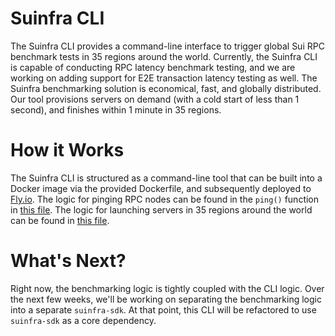 # Suinfra CLI

The Suinfra CLI provides a command-line interface to trigger global Sui RPC benchmark tests in 35 regions around the world. Currently, the Suinfra CLI is capable of conducting RPC latency benchmark testing, and we are working on adding support for E2E transaction latency testing as well. The Suinfra benchmarking solution is economical, fast, and globally distributed. Our tool provisions servers on demand (with a cold start of less than 1 second), and finishes within 1 minute in 35 regions.

# How it Works

The Suinfra CLI is structured as a command-line tool that can be built into a Docker image via the provided Dockerfile, and subsequently deployed to [Fly.io](https://fly.io). The logic for pinging RPC nodes can be found in the `ping()` function in [this file](https://github.com/suinfra/suinfra-cli/blob/main/suinfra_cli/commands/rpc.py). The logic for launching servers in 35 regions around the world can be found in [this file](https://github.com/suinfra/suinfra-cli/blob/main/suinfra_cli/commands/benchmark.py).

# What's Next?

Right now, the benchmarking logic is tightly coupled with the CLI logic. Over the next few weeks, we'll be working on separating the benchmarking logic into a separate `suinfra-sdk`. At that point, this CLI will be refactored to use `suinfra-sdk` as a core dependency.